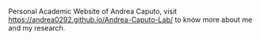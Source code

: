 Personal Academic Website of Andrea Caputo, visit https://andrea0292.github.io/Andrea-Caputo-Lab/ to know more about me and my research.
